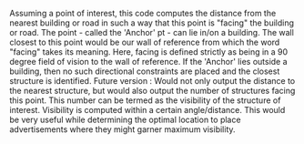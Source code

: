 Assuming a point of interest, this code computes the distance from the nearest building or road in such a way that this point is "facing" the building or road.
The point - called the 'Anchor' pt - can lie in/on a building. The wall closest to this point would be our wall of reference from which the word "facing" takes its meaning. Here, facing is defined strictly as being in a 90 degree field of vision to the wall of reference. If the 'Anchor' lies outside a building, then no such directional constraints are placed and the closest structure is identified.
Future version : Would not only output the distance to the nearest structure, but would also output the number of structures facing this point. This number can be termed as the visibility of the structure of interest. Visibility is computed within a certain angle/distance. 
This would be very useful while determining the optimal location to place advertisements where they might garner maximum visibility.

